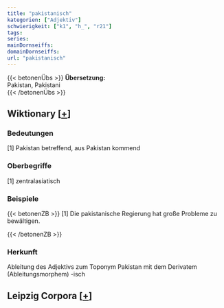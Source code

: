 ```yaml
---
title: "pakistanisch"
kategorien: ["Adjektiv"]
schwierigkeit: ["k1", "h_", "r21"]
tags:
series:
mainDornseiffs:
domainDornseiffs:
url: "pakistanisch"
---
```


{{< betonenÜbs >}}
**Übersetzung:**  
Pakistan, Pakistani  
{{< /betonenÜbs >}}

## Wiktionary [[+](https://de.wiktionary.org/wiki/pakistanisch)]

### Bedeutungen
[1] Pakistan betreffend, aus Pakistan kommend  

### Oberbegriffe
[1] zentralasiatisch  

### Beispiele
{{< betonenZB >}}
[1] Die pakistanische Regierung hat große Probleme zu bewältigen.  

{{< /betonenZB >}}
### Herkunft
Ableitung des Adjektivs zum Toponym Pakistan mit dem Derivatem (Ableitungsmorphem) -isch  


## Leipzig Corpora [[+](https://corpora.uni-leipzig.de/en/res?word=pakistanisch&corpusId=deu_newscrawl-public_2018)]

